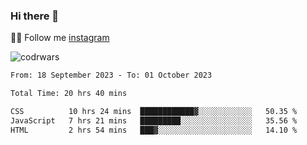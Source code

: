 ### Hi there 👋

👨‍💻 Follow me [instagram](https://instagram.com/an.grsmnko?igshid=ZDdkNTZiNTM=](https://instagram.com/an.grsmnko?igshid=ZDdkNTZiNTM=))

![codrwars](https://www.codewars.com/users/rsschool_c9af20f58c35c696/badges/micro) 

<!--START_SECTION:waka-->

```txt
From: 18 September 2023 - To: 01 October 2023

Total Time: 20 hrs 40 mins

CSS          10 hrs 24 mins  ████████████▓░░░░░░░░░░░░   50.35 %
JavaScript   7 hrs 21 mins   █████████░░░░░░░░░░░░░░░░   35.56 %
HTML         2 hrs 54 mins   ███▓░░░░░░░░░░░░░░░░░░░░░   14.10 %
```

<!--END_SECTION:waka-->
